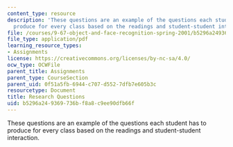 ```yaml
---
content_type: resource
description: 'These questions are an example of the questions each student has to
  produce for every class based on the readings and student-student interaction. '
file: /courses/9-67-object-and-face-recognition-spring-2001/b5296a249369736bf8a8c9ee90dfb66f_research_questions.pdf
file_type: application/pdf
learning_resource_types:
- Assignments
license: https://creativecommons.org/licenses/by-nc-sa/4.0/
ocw_type: OCWFile
parent_title: Assignments
parent_type: CourseSection
parent_uid: 0f51a5fb-6944-c707-d552-7dfb7e605b3c
resourcetype: Document
title: Research Questions
uid: b5296a24-9369-736b-f8a8-c9ee90dfb66f
---
```

These questions are an example of the questions each student has to produce for every class based on the readings and student-student interaction. 
